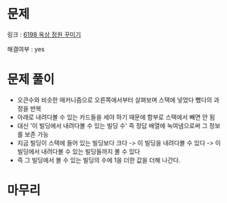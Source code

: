 # 문제
링크 : [6198 옥상 정원 꾸미기](https://www.acmicpc.net/problem/6198)

해결여부 : yes

# 문제 풀이
- 오큰수와 비슷한 매커니즘으로 오른쪽에서부터 살펴보며 스택에 넣었다 뺐다의 과정을 반복
- 아래로 내려다볼 수 있는 카드들을 세야 하기 때문에 함부로 스택에서 빼면 안 됨
- 대신 '이 빌딩에서 내려다볼 수 있는 빌딩 수' 즉 정답 배열에 녹여냄으로써 그 정보를 보존 가능
- 지금 빌딩이 스택에 들어 있는 빌딩보다 크다 -> 이 빌딩을 내려다볼 수 있다 -> 이 빌딩에서 내려다볼 수 있는 빌딩들까지 볼 수 있다
- 즉 그 빌딩에서 볼 수 있는 빌딩의 수에 1을 더한 값을 더해 나간다.

# 마무리

